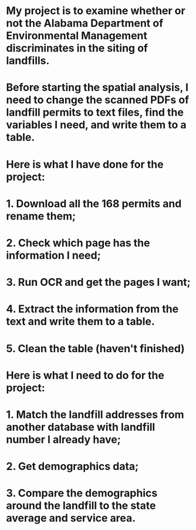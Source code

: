 # My project is to examine whether or not the Alabama Department of Environmental Management discriminates in the siting of landfills.
# Before starting the spatial analysis, I need to change the scanned PDFs of landfill permits to text files, find the variables I need, and write them to a table.
# Here is what I have done for the project:
# 1. Download all the 168 permits and rename them;
# 2. Check which page has the information I need;
# 3. Run OCR and get the pages I want;
# 4. Extract the information from the text and write them to a table.
# 5. Clean the table (haven't finished)

# Here is what I need to do for the project:
# 1. Match the landfill addresses from another database with landfill number I already have;
# 2. Get demographics data;
# 3. Compare the demographics around the landfill to the state average and service area.
